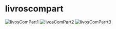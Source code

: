 # livroscompart
![livosComPart1](https://github.com/danilofariaspereira/livroscompart/assets/143275664/07f8cf21-2120-418a-a24c-ca88cd8ec91d)
![livosComPart2](https://github.com/danilofariaspereira/livroscompart/assets/143275664/c9d2a1be-99ff-4f43-b2d6-b390b700b07b)
![livosComParrt3](https://github.com/danilofariaspereira/livroscompart/assets/143275664/c82e153b-5e24-410a-a90c-0f921ec2fc63)
